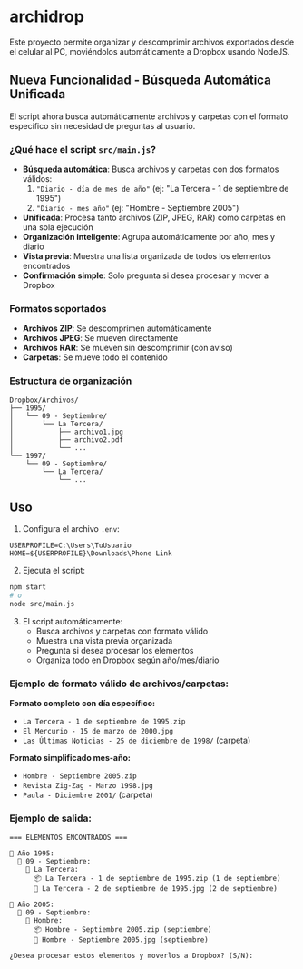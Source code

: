 # archidrop

Este proyecto permite organizar y descomprimir archivos exportados desde el celular al PC, moviéndolos automáticamente a Dropbox usando NodeJS.

## Nueva Funcionalidad - Búsqueda Automática Unificada

El script ahora busca automáticamente archivos y carpetas con el formato específico sin necesidad de preguntas al usuario.

### ¿Qué hace el script `src/main.js`?

- **Búsqueda automática**: Busca archivos y carpetas con dos formatos válidos:
  1. `"Diario - día de mes de año"` (ej: "La Tercera - 1 de septiembre de 1995")
  2. `"Diario - mes año"` (ej: "Hombre - Septiembre 2005")
- **Unificada**: Procesa tanto archivos (ZIP, JPEG, RAR) como carpetas en una sola ejecución
- **Organización inteligente**: Agrupa automáticamente por año, mes y diario
- **Vista previa**: Muestra una lista organizada de todos los elementos encontrados
- **Confirmación simple**: Solo pregunta si desea procesar y mover a Dropbox

### Formatos soportados
- **Archivos ZIP**: Se descomprimen automáticamente
- **Archivos JPEG**: Se mueven directamente
- **Archivos RAR**: Se mueven sin descomprimir (con aviso)
- **Carpetas**: Se mueve todo el contenido

### Estructura de organización
```
Dropbox/Archivos/
├── 1995/
│   └── 09 - Septiembre/
│       └── La Tercera/
│           ├── archivo1.jpg
│           ├── archivo2.pdf
│           └── ...
└── 1997/
    └── 09 - Septiembre/
        └── La Tercera/
            └── ...
```

## Uso

1. Configura el archivo `.env`:

```properties
USERPROFILE=C:\Users\TuUsuario
HOME=${USERPROFILE}\Downloads\Phone Link
```

2. Ejecuta el script:

```bash
npm start
# o
node src/main.js
```

3. El script automáticamente:
   - Busca archivos y carpetas con formato válido
   - Muestra una vista previa organizada
   - Pregunta si desea procesar los elementos
   - Organiza todo en Dropbox según año/mes/diario

### Ejemplo de formato válido de archivos/carpetas:

**Formato completo con día específico:**
- `La Tercera - 1 de septiembre de 1995.zip`
- `El Mercurio - 15 de marzo de 2000.jpg`
- `Las Últimas Noticias - 25 de diciembre de 1998/` (carpeta)

**Formato simplificado mes-año:**
- `Hombre - Septiembre 2005.zip`
- `Revista Zig-Zag - Marzo 1998.jpg`
- `Paula - Diciembre 2001/` (carpeta)

### Ejemplo de salida:
```
=== ELEMENTOS ENCONTRADOS ===

📅 Año 1995:
  📆 09 - Septiembre:
    📰 La Tercera:
      📦 La Tercera - 1 de septiembre de 1995.zip (1 de septiembre)
      📄 La Tercera - 2 de septiembre de 1995.jpg (2 de septiembre)

📅 Año 2005:
  📆 09 - Septiembre:
    📰 Hombre:
      📦 Hombre - Septiembre 2005.zip (septiembre)
      📄 Hombre - Septiembre 2005.jpg (septiembre)

¿Desea procesar estos elementos y moverlos a Dropbox? (S/N):
```
